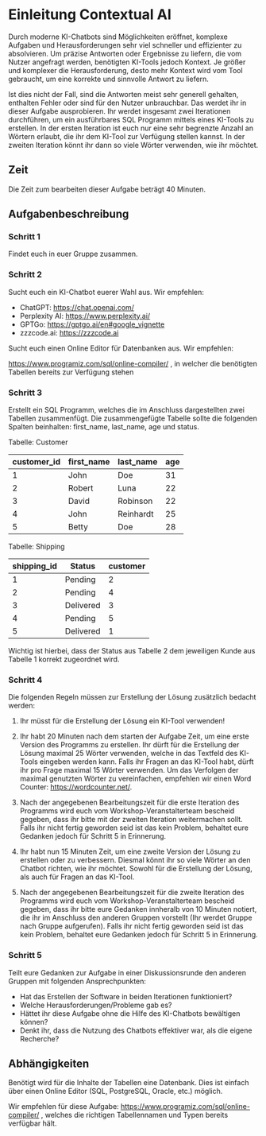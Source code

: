 # Einleitung Contextual AI

Durch moderne KI-Chatbots sind Möglichkeiten eröffnet, komplexe Aufgaben und Herausforderungen sehr viel schneller 
und effizienter zu absolvieren. Um präzise Antworten oder Ergebnisse zu liefern, die vom Nutzer angefragt werden, 
benötigten KI-Tools jedoch Kontext. Je größer und komplexer die Herausforderung, desto mehr Kontext wird vom Tool gebraucht, 
um eine korrekte und sinnvolle Antwort zu liefern.

Ist dies nicht der Fall, sind die Antworten meist sehr generell gehalten, 
enthalten Fehler oder sind für den Nutzer unbrauchbar. Das werdet ihr in dieser Aufgabe ausprobieren. 
Ihr werdet insgesamt zwei Iterationen durchführen, um ein ausführbares SQL Programm mittels eines KI-Tools zu erstellen. 
In der ersten Iteration ist euch nur eine sehr begrenzte Anzahl an Wörtern erlaubt, die ihr dem KI-Tool zur Verfügung stellen 
kannst. In der zweiten Iteration könnt ihr dann so viele Wörter verwenden, wie ihr möchtet. 

## Zeit

Die Zeit zum bearbeiten dieser Aufgabe beträgt 40 Minuten.

## Aufgabenbeschreibung

### Schritt 1

Findet euch in euer Gruppe zusammen.

### Schritt 2

Sucht euch ein KI-Chatbot euerer Wahl aus. Wir empfehlen:
* ChatGPT: https://chat.openai.com/
* Perplexity AI: https://www.perplexity.ai/
* GPTGo: https://gptgo.ai/en#google_vignette
* zzzcode.ai: https://zzzcode.ai

Sucht euch einen Online Editor für Datenbanken aus. Wir empfehlen:

https://www.programiz.com/sql/online-compiler/ , in welcher die benötigten Tabellen bereits zur Verfügung stehen

### Schritt 3

Erstellt ein SQL Programm, welches die im Anschluss dargestellten zwei Tabellen zusammenfügt. Die zusammengefügte 
Tabelle sollte die folgenden Spalten beinhalten: first_name, last_name, age und status.

Tabelle: Customer

| customer_id | first_name | last_name | age |
| ---------- | ----------- | --------- | --- |
|     1      |     John    |    Doe    |  31 |
|     2      |     Robert  |    Luna   |  22 |
|     3      |     David   |  Robinson |  22 |
|     4      |     John    | Reinhardt |  25 |
|     5      |     Betty   |    Doe    |  28 |

Tabelle: Shipping

| shipping_id |   Status   | customer  |
| ---------- | ----------- | --------- |
|     1      |    Pending  |  2  | 
|     2      |    Pending  |  4  |
|     3      |   Delivered |  3  | 
|     4      |    Pending  |  5  | 
|     5      |   Delivered |  1  | 

Wichtig ist hierbei, dass der Status aus Tabelle 2 dem jeweiligen Kunde aus Tabelle 1 korrekt zugeordnet wird.
### Schritt 4

Die folgenden Regeln müssen zur Erstellung der Lösung zusätzlich bedacht werden:

1. Ihr müsst für die Erstellung der Lösung ein KI-Tool verwenden!

2. Ihr habt 20 Minuten nach dem starten der Aufgabe Zeit, um eine erste Version des Programms zu erstellen. Ihr dürft für die Erstellung der Lösung maximal 25 Wörter verwenden, welche in das Textfeld des KI-Tools eingeben werden kann. Falls ihr Fragen an das KI-Tool habt, dürft ihr pro Frage maximal 15 Wörter verwenden. Um das Verfolgen der maximal genutzten Wörter zu vereinfachen, empfehlen wir einen Word Counter: https://wordcounter.net/.
3. Nach der angegebenen Bearbeitungszeit für die erste Iteration des Programms wird euch vom Workshop-Veranstalterteam bescheid gegeben, dass ihr bitte mit der zweiten Iteration weitermachen sollt. Falls ihr nicht fertig geworden seid ist das kein Problem, behaltet eure Gedanken jedoch für Schritt 5 in Erinnerung.
4. Ihr habt nun 15 Minuten Zeit, um eine zweite Version der Lösung zu erstellen oder zu verbessern. Diesmal könnt ihr so viele Wörter an den Chatbot richten, wie ihr möchtet. Sowohl für die Erstellung der Lösung, als auch für Fragen an das KI-Tool.
5. Nach der angegebenen Bearbeitungszeit für die zweite Iteration des Programms wird euch vom Workshop-Veranstalterteam bescheid gegeben, dass ihr bitte eure Gedanken innheralb von 10 Minuten notiert, die ihr im Anschluss den anderen Gruppen vorstellt (Ihr werdet Gruppe nach Gruppe aufgerufen). Falls ihr nicht fertig geworden seid ist das kein Problem, behaltet eure Gedanken jedoch für Schritt 5 in Erinnerung.
   
### Schritt 5

Teilt eure Gedanken zur Aufgabe in einer Diskussionsrunde den anderen Gruppen mit folgenden Ansprechpunkten:

* Hat das Erstellen der Software in beiden Iterationen funktioniert?
* Welche Herausforderungen/Probleme gab es? 
* Hättet ihr diese Aufgabe ohne die Hilfe des KI-Chatbots bewältigen können?
* Denkt ihr, dass die Nutzung des Chatbots effektiver war, als die eigene Recherche?

## Abhängigkeiten

Benötigt wird für die Inhalte der Tabellen eine Datenbank. Dies ist einfach über einen Online Editor 
(SQL, PostgreSQL, Oracle, etc.) möglich.

Wir empfehlen für diese Aufgabe: https://www.programiz.com/sql/online-compiler/ , welches die richtigen Tabellennamen und Typen bereits verfügbar hält. 
